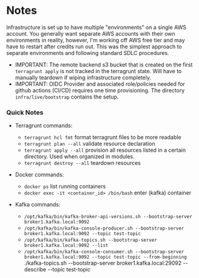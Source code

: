 # Notes

Infrastructure is set up to have multiple "environments" on a single AWS account. You generally want separate AWS accounts with their own environments in reality, however, I'm working off AWS free tier and may have to restart after credits run out. This was the simplest approach to separate environments and following standard SDLC procedures.

* IMPORTANT: The remote backend s3 bucket that is created on the first `terragrunt apply` is not tracked in the terragrunt state. Will have to manually teardown if wiping infrastructure completely.
* IMPORTANT: OIDC Provider and associated role/policies needed for github actions (CI/CD) requires one time provisioning. The directory `infra/live/bootstrap` contains the setup.

### Quick Notes
* Terragrunt commands:
    * `terragrunt hcl fmt` format terragrunt files to be more readable
    * `terragrunt plan --all` validate resource declaration
    * `terragrunt apply --all` provision all resources listed in a certain directory. Used when organized in modules.
    * `terragrunt destroy --all` teardown resources

* Docker commands:
    * `docker ps` list running containers
    * `docker exec -it <container_id> /bin/bash` enter (kafka) container

* Kafka commands:
    * `/opt/kafka/bin/kafka-broker-api-versions.sh --bootstrap-server broker1.kafka.local:9092` 
    * `/opt/kafka/bin/kafka-console-producer.sh --bootstrap-server broker1.kafka.local:9092 --topic test-topic`
    * `/opt/kafka/bin/kafka-topics.sh --bootstrap-server broker1.kafka.local:9092 --list`
    * `/opt/kafka/bin/kafka-console-consumer.sh --bootstrap-server broker1.kafka.local:9092 --topic test-topic --from-beginning`
    ./kafka-topics.sh --bootstrap-server broker1.kafka.local:29092 --describe --topic test-topic